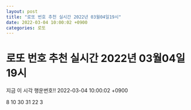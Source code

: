 ```yaml
---
layout: post
title: "로또 번호 추천 실시간 2022년 03월04일19시"
date: 2022-03-04 10:00:02 +0900
categories: 로또
---
```


# 로또 번호 추천 실시간 2022년 03월04일19시

지금 이 시각 행운번호!! 2022-03-04 10:00:02 +0900

 8  10  30  31  22  3 

